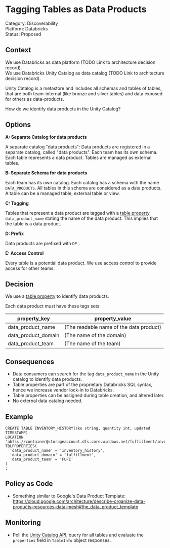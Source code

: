 # Tagging Tables as Data Products

Category: Discoverability  
Platform: Databricks  
Status: Proposed

## Context

We use Databricks as data platform (TODO Link to architecture decision record).  
We use Databricks Unity Catalog as data catalog (TODO Link to architecture decision record).

Unity Catalog is a metastore and includes all schemas and tables of tables, that are both team-internal (like bronze and silver tables) and data exposed for others as data-products.

How do we identify data products in the Unity Catalog?

## Options

__A: Separate Catalog for data products__

A separate catalog "data products": Data products are registered in a separate catalog, called "data products". Each team has its own schema. Each table represents a data product. Tables are managed as external tables.

__B: Separate Schema for data products__

Each team has its own catalog. Each catalog has a schema with the name `DATA_PRODUCTS`. All tables in this schema are considered as a data products. A table can be a managed table, external table or view.

__C: Tagging__

Tables that represent a data product are tagged with a [table property](https://docs.databricks.com/sql/language-manual/sql-ref-syntax-ddl-tblproperties.html#tblproperties) `data_product_name` stating the name of the data product. This implies that the table is a data product.

__D: Prefix__

Data products are prefixed with `DP_`.

__E: Access Control__

Every table is a potential data product. We use access control to provide access for other teams.


## Decision

We use a [table property](https://docs.databricks.com/sql/language-manual/sql-ref-syntax-ddl-tblproperties.html#tblproperties) to identify data products.

Each data product must have these tags sets:

| property_key        | property_value                          |
|---------------------|-----------------------------------------|
| data_product_name   | (The readable name of the data product) |
| data_product_domain | (The name of the domain)                |
| data_product_team   | (The name of the team)                  |


## Consequences

- Data consumers can search for the tag `data_product_name` in the Unity catalog to identify data products.
- Table properties are part of the proprietary Databricks SQL syntax, hence we increase vendor lock-in to Databricks.
- Table properties can be assigned during table creation, and altered later.
- No external data catalog needed.

## Example
```
CREATE TABLE INVENTORY_HISTORY(sku string, quantity int, updated TIMESTAMP) 
LOCATION 'abfss://container@storageaccount.dfs.core.windows.net/fulfillment/inventory_history';
TBLPROPERTIES(
  'data_product_name' = 'inventory_history', 
  'data_product_domain' = 'fulfillment', 
  'data_product_team' = 'FUFI'
)
;
```

## Policy as Code

- Something similar to Google's Data Product Template: https://cloud.google.com/architecture/describe-organize-data-products-resources-data-mesh#the_data_product_template

## Monitoring

- Poll the [Unity Catalog API](https://api-docs.databricks.com/rest/latest/unity-catalog-api-specification-2-1.html), query for all tables and evaluate the `properties` field in `TableInfo` object responses.